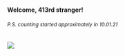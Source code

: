 #### Welcome, 413rd stranger!

###### <sup>P.S. counting started approximately in 10.01.21</sup>

<img src="https://kraftwerk28.pp.ua/vcnt.png"></img>
